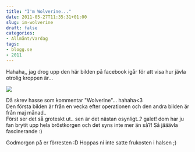 ```yaml
---
title: "I'm Wolverine..."
date: 2011-05-27T11:35:31+01:00
slug: im-wolverine
draft: false
categories:
- Allmänt/Vardag
tags:
- blogg.se
- 2011
---
```

Hahaha,, jag drog upp den här bilden på facebook igår för att visa hur jävla otrolig kroppen är...  
  
![](/assets/images/blogg.se/kroppen-r-amazing_149818842.png)  
  
Då skrev hasse som kommentar "Wolverine"... hahaha<3  
Den första bilden är från en vecka efter operationen och den andra bilden är från maj månad..  
Först ser det så groteskt ut.. sen är det nästan osynligt..? galet! dom har ju fan brytit upp hela bröstkorgen och det syns inte mer än så?! Så jääävla fascinerande :)  
  
  
Godmorgon på er förresten :D Hoppas ni inte satte frukosten i halsen ;)